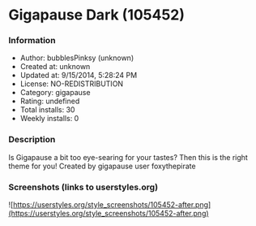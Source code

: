 # Gigapause Dark (105452)

### Information
- Author: bubblesPinksy (unknown)
- Created at: unknown
- Updated at: 9/15/2014, 5:28:24 PM
- License: NO-REDISTRIBUTION
- Category: gigapause
- Rating: undefined
- Total installs: 30
- Weekly installs: 0


### Description
Is Gigapause a bit too eye-searing for your tastes? Then this is the right theme for you!
Created by gigapause user foxythepirate


### Screenshots (links to userstyles.org)
![https://userstyles.org/style_screenshots/105452-after.png](https://userstyles.org/style_screenshots/105452-after.png)


